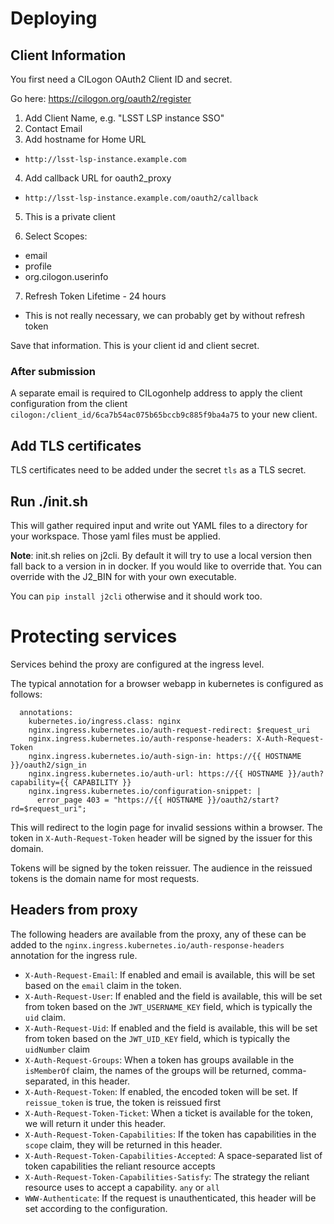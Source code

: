 # Deploying

## Client Information

You first need a CILogon OAuth2 Client ID and secret.

Go here:
https://cilogon.org/oauth2/register

1. Add Client Name, e.g. "LSST LSP instance SSO"
2. Contact Email
3. Add hostname for Home URL
  - `http://lsst-lsp-instance.example.com`
4. Add callback URL for oauth2_proxy
  - `http://lsst-lsp-instance.example.com/oauth2/callback`
5. This is a private client

6. Select Scopes:

* email
* profile
* org.cilogon.userinfo

7. Refresh Token Lifetime - 24 hours
  - This is not really necessary, we can probably get by without refresh token

Save that information.
This is your client id and client secret.

### After submission

A separate email is required to CILogonhelp address to apply the client configuration
from the client `cilogon:/client_id/6ca7b54ac075b65bccb9c885f9ba4a75` to your new
client.

## Add TLS certificates
TLS certificates need to be added under the secret `tls` as a TLS secret.

## Run ./init.sh
This will gather required input and write out YAML files to a directory for 
your workspace. Those yaml files must be applied.

**Note**: init.sh relies on j2cli. By default it will try to use a local version
then fall back to a version in in docker. If you would like to override that.
You can override with the J2_BIN for with your own executable. 

You can `pip install j2cli` otherwise and it should work too.

# Protecting services

Services behind the proxy are configured at the ingress level.

The typical annotation for a browser webapp in kubernetes is configured as follows:

```
  annotations:
    kubernetes.io/ingress.class: nginx
    nginx.ingress.kubernetes.io/auth-request-redirect: $request_uri
    nginx.ingress.kubernetes.io/auth-response-headers: X-Auth-Request-Token
    nginx.ingress.kubernetes.io/auth-sign-in: https://{{ HOSTNAME }}/oauth2/sign_in
    nginx.ingress.kubernetes.io/auth-url: https://{{ HOSTNAME }}/auth?capability={{ CAPABILITY }}
    nginx.ingress.kubernetes.io/configuration-snippet: |
      error_page 403 = "https://{{ HOSTNAME }}/oauth2/start?rd=$request_uri";
```

This will redirect to the login page for invalid sessions within a browser.
The token in `X-Auth-Request-Token` header will be signed by the issuer for
this domain.

Tokens will be signed by the token reissuer. The audience in the reissued tokens
is the domain name for most requests.

## Headers from proxy

The following headers are available from the proxy, any of these can be
added to the `nginx.ingress.kubernetes.io/auth-response-headers` annotation
for the ingress rule.

* `X-Auth-Request-Email`: If enabled and email is available, 
this will be set based on the `email` claim in the token.
* `X-Auth-Request-User`: If enabled and the field is available,
this will be set from token based on the `JWT_USERNAME_KEY` field,
which is typically the `uid` claim.
* `X-Auth-Request-Uid`: If enabled and the field is available,
this will be set from token based on the `JWT_UID_KEY` field,
which is typically the `uidNumber` claim
* `X-Auth-Request-Groups`: When a token has groups available
in the `isMemberOf` claim, the names of the groups will be
returned, comma-separated, in this header.
* `X-Auth-Request-Token`: If enabled, the encoded token will
be set. If `reissue_token` is true, the token is reissued first
* `X-Auth-Request-Token-Ticket`: When a ticket is available
for the token, we will return it under this header.
* `X-Auth-Request-Token-Capabilities`: If the token has
capabilities in the `scope` claim, they will be returned in this
header.
* `X-Auth-Request-Token-Capabilities-Accepted`: A space-separated 
list of token capabilities the reliant resource accepts
* `X-Auth-Request-Token-Capabilities-Satisfy`: The strategy
the reliant resource uses to accept a capability. `any` or `all`
* `WWW-Authenticate`: If the request is unauthenticated, this
header will be set according to the configuration.
